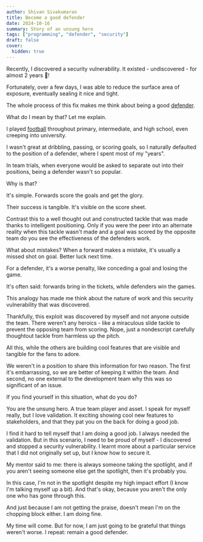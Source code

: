 ```yaml
---
author: Shivan Sivakumaran
title: Become a good defender
date: 2024-10-16
summary: Story of an unsung hero
tags: ["programming", "defender", "security"]
draft: false
cover:
  hidden: true
---
```


Recently, I discovered a security vulnerability. It existed - undiscovered - for almost 2 years 🤯!

Fortunately, over a few days, I was able to reduce the surface area of exposure, eventually sealing it nice and tight.

The whole process of this fix makes me think about being a good [defender](<https://en.wikipedia.org/wiki/Defender_(association_football)>).

What do I mean by that? Let me explain.

I played [football](https://en.wikipedia.org/wiki/Association_football) throughout primary, intermediate, and high school, even creeping into university.

I wasn't great at dribbling, passing, or scoring goals, so I naturally defaulted to the position of a defender, where I spent most of my "years".

In team trials, when everyone would be asked to separate out into their positions, being a defender wasn't so popular.

Why is that?

It's simple. Forwards score the goals and get the glory.

Their success is tangible. It's visible on the score sheet.

Contrast this to a well thought out and constructed tackle that was made thanks to intelligent positioning. Only if you were the peer into an alternate reality when this tackle wasn't made and a goal was scored by the opposite team do you see the effectiveness of the defenders work.

What about mistakes? When a forward makes a mistake, it's usually a missed shot on goal. Better luck next time.

For a defender, it's a worse penalty, like conceding a goal and losing the game.

It's often said: forwards bring in the tickets, while defenders win the games.

This analogy has made me think about the nature of work and this security vulnerability that was discovered.

Thankfully, this exploit was discovered by myself and not anyone outside the team. There weren't any heroics - like a miraculous slide tackle to prevent the opposing team from scoring. Nope, just a nondescript carefully thoughtout tackle from harmless up the pitch.

All this, while the others are building cool features that are visible and tangible for the fans to adore.

We weren't in a position to share this information for two reason. The first it's embarrassing, so we are better of keeping it within the team. And second, no one external to the development team why this was so significant of an issue.

If you find yourself in this situation, what do you do?

You are the unsung hero. A true team player and asset. I speak for myself really, but I love validation. It exciting showing cool new features to stakeholders, and that they pat you on the back for doing a good job.

I find it hard to tell myself that I am doing a good job. I always needed the validation. But in this scenario, I need to be proud of myself - I discovered and stopped a security vulnerability. I learnt more about a particular service that I did not originally set up, but I know how to secure it.

My mentor said to me: there is always someone taking the spotlight, and if you aren't seeing someone else get the spotlight, then it's probably you.

In this case, I'm not in the spotlight despite my high impact effort (I know I'm talking myself up a bit). And that's okay, because you aren't the only one who has gone through this.

And just because I am not getting the praise, doesn't mean I'm on the chopping block either. I am doing fine.

My time will come. But for now, I am just going to be grateful that things weren't worse. I repeat: remain a good defender.
